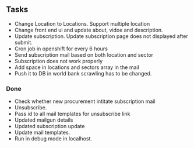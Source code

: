 ## Tasks

* Change Location to Locations. Support multiple location
* Change front end ui and update about, vidoe and description.
* Update subscription. Update subscription page does not displayed after submit.
* Cron job in openshift for every 6 hours
* Send subscription mail based on both location and sector
* Subscription does not work properly
* Add space in locations and sectors array in the mail
* Push it to DB in world bank scrawling has to be changed.

### Done

* Check whether new procurement intitate subscription mail
* Unsubscribe.
* Pass id to all mail templates for unsubscribe link
* Updated mailgun details
* Updated subscription update
* Update mail templates.
* Run in debug mode in localhost.
